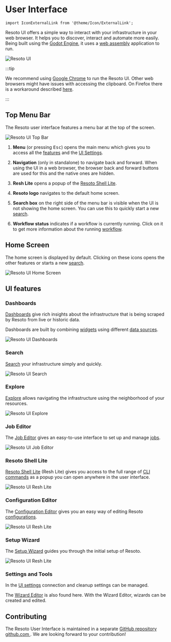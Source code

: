 # User Interface

```mdx-code-block
import IconExternalLink from '@theme/Icon/ExternalLink';
```

Resoto UI offers a simple way to interact with your infrastructure in your web browser. It helps you to discover, interact and automate more easily. Being built using the [Godot Engine](https://godotengine.org), it uses a [web assembly](https://github.com/WebAssembly/design) application to run.

![Resoto UI](./img/resoto-ui-interface.jpg)

:::tip

We recommend using [Google Chrome](https://www.google.com/intl/en_en/chrome) to run the Resoto UI. Other web browsers might have issues with accessing the clipboard. On Firefox there is a workaround described [here](https://github.com/godotengine/godot/issues/57382#issuecomment-1262280650).

:::

## Top Menu Bar

The Resoto user interface features a menu bar at the top of the screen.

![Resoto UI Top Bar](./img/resoto-ui-top-bar.png)

1. **Menu** (or pressing <kbd>Esc</kbd>) opens the main menu which gives you to access all the [features](#ui-features) and the [UI Settings](./settings-and-tools.md#user-interface-settings).

2. **Navigation** (only in standalone) to navigate back and forward. When using the UI in a web browser, the browser back and forward buttons are used for this and the native ones are hidden.

3. **Resh Lite** opens a popup of the [Resoto Shell Lite](./resh-lite.md).

4. **Resoto logo** navigates to the default home screen.

5. **Search box** on the right side of the menu bar is visible when the UI is not showing the home screen. You can use this to quickly start a new [search](./search.md).

6. **Workflow status** indicates if a workflow is currently running. Click on it to get more information about the running [workflow](../../concepts/automation/index.md).

## Home Screen

The home screen is displayed by default. Clicking on these icons opens the other features or starts a new [search](./search.md).

![Resoto UI Home Screen](./img/resoto-ui-home-screen.jpg)

## UI features

### Dashboards

[Dashboards](./dashboards/index.md) give rich insights about the infrastructure that is being scraped by Resoto from live or historic data.

Dashboards are built by combining [widgets](./dashboards/widgets/index.md) using different [data sources](./dashboards/data-sources/index.md).

![Resoto UI Dashboards](./img/resoto-ui-dashboards.jpg)

### Search

[Search](./search.md) your infrastructure simply and quickly.

![Resoto UI Search](./img/resoto-ui-search.png)

### Explore

[Explore](./explore.md) allows navigating the infrastructure using the neighborhood of your resources.

![Resoto UI Explore](./img/resoto-ui-explore.jpg)

### Job Editor

The [Job Editor](./job-editor.md) gives an easy-to-use interface to set up and manage [jobs](../../concepts/automation/index.md).

![Resoto UI Job Editor](./img/resoto-ui-job-editor.jpg)

### Resoto Shell Lite

[Resoto Shell Lite](./resh-lite.md) (Resh Lite) gives you access to the full range of [CLI commands](../../reference/cli/index.md) as a popup you can open anywhere in the user interface.

![Resoto UI Resh Lite](./img/resoto-ui-resh-lite.jpg)

### Configuration Editor

The [Configuration Editor](./configuration-editor.md) gives you an easy way of editing Resoto [configurations](../configuration/index.md).

![Resoto UI Resh Lite](./img/resoto-ui-config-editor.jpg)

### Setup Wizard

The [Setup Wizard](./setup-wizard.md) guides you through the initial setup of Resoto.

![Resoto UI Resh Lite](./img/resoto-ui-setup-wizard.jpg)

### Settings and Tools

In the [UI settings](./settings-and-tools.md#user-interface-settings) connection and cleanup settings can be managed.

The [Wizard Editor](./settings-and-tools.md#wizard-editor) is also found here. With the Wizard Editor, wizards can be created and edited.

## Contributing

The Resoto User Interface is maintained in a separate [GitHub repository <span class="badge badge--secondary" aria-hidden="true">github.com <IconExternalLink width="10" height="10" /></span>](https://github.com/someengineering/resoto-ui). We are looking forward to your contribution!
